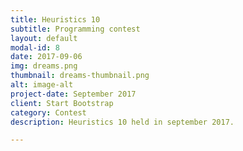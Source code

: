 ```yaml
---
title: Heuristics 10
subtitle: Programming contest
layout: default
modal-id: 8
date: 2017-09-06
img: dreams.png
thumbnail: dreams-thumbnail.png
alt: image-alt
project-date: September 2017
client: Start Bootstrap
category: Contest
description: Heuristics 10 held in september 2017.

---
```

